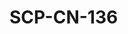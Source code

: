 # SCP-CN-136


<script type='text/javascript' src='http://d3g0gp89917ko0.cloudfront.net/v--2f62f70fa3c2/common--javascript/yahooui/tabview-min.js'>
</script>

<script type='text/javascript'>
//&lt;![CDATA[
OZONE.dom.onDomReady(function(){
        var tabView266f828d524953cbc454c822e162cce4 = new YAHOO.widget.TabView(&apos;wiki-tabview-266f828d524953cbc454c822e162cce4&apos;);
                }, &quot;dummy-ondomready-block&quot;);
        
//]]&gt;
</script>


